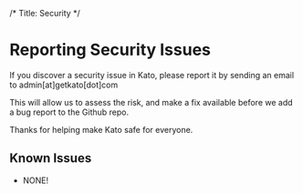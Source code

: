 /*
Title: Security
*/

# Reporting Security Issues

If you discover a security issue in Kato, please report it by sending an email to admin[at]getkato[dot]com

This will allow us to assess the risk, and make a fix available before we add a bug report to the Github repo.

Thanks for helping make Kato safe for everyone.

## Known Issues
- NONE!